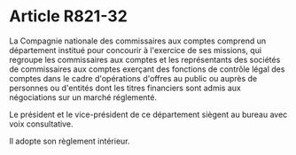 # Article R821-32

<p>La Compagnie nationale des commissaires aux comptes comprend un département institué pour concourir à l'exercice de ses missions, qui regroupe les commissaires aux comptes et les représentants des sociétés de commissaires aux comptes exerçant des fonctions de contrôle légal des comptes dans le cadre d'opérations d'offres au public ou auprès de personnes ou d'entités dont les titres financiers sont admis aux négociations sur un marché réglementé. </p><p>Le président et le vice-président de ce département siègent au bureau avec voix consultative.</p><p>Il adopte son règlement intérieur.</p>